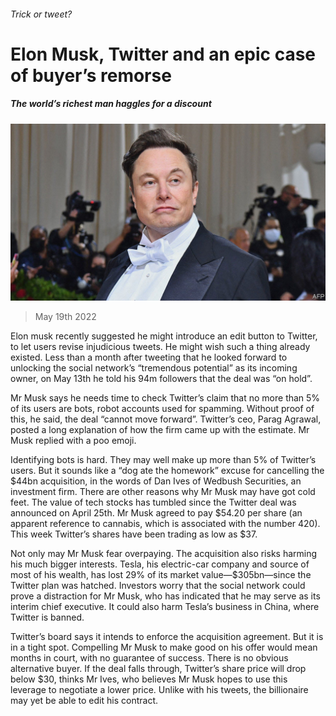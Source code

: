 ###### Trick or tweet?

# Elon Musk, Twitter and an epic case of buyer’s remorse 

##### The world’s richest man haggles for a discount 

![image](images/20220521_WBP503.jpg) 

> May 19th 2022 

Elon musk recently suggested he might introduce an edit button to Twitter, to let users revise injudicious tweets. He might wish such a thing already existed. Less than a month after tweeting that he looked forward to unlocking the social network’s “tremendous potential” as its incoming owner, on May 13th he told his 94m followers that the deal was “on hold”. 

Mr Musk says he needs time to check Twitter’s claim that no more than 5% of its users are bots, robot accounts used for spamming. Without proof of this, he said, the deal “cannot move forward”. Twitter’s ceo, Parag Agrawal, posted a long explanation of how the firm came up with the estimate. Mr Musk replied with a poo emoji.

Identifying bots is hard. They may well make up more than 5% of Twitter’s users. But it sounds like a “dog ate the homework” excuse for cancelling the $44bn acquisition, in the words of Dan Ives of Wedbush Securities, an investment firm. There are other reasons why Mr Musk may have got cold feet. The value of tech stocks has tumbled since the Twitter deal was announced on April 25th. Mr Musk agreed to pay $54.20 per share (an apparent reference to cannabis, which is associated with the number 420). This week Twitter’s shares have been trading as low as $37.

Not only may Mr Musk fear overpaying. The acquisition also risks harming his much bigger interests. Tesla, his electric-car company and source of most of his wealth, has lost 29% of its market value—$305bn—since the Twitter plan was hatched. Investors worry that the social network could prove a distraction for Mr Musk, who has indicated that he may serve as its interim chief executive. It could also harm Tesla’s business in China, where Twitter is banned. 

Twitter’s board says it intends to enforce the acquisition agreement. But it is in a tight spot. Compelling Mr Musk to make good on his offer would mean months in court, with no guarantee of success. There is no obvious alternative buyer. If the deal falls through, Twitter’s share price will drop below $30, thinks Mr Ives, who believes Mr Musk hopes to use this leverage to negotiate a lower price. Unlike with his tweets, the billionaire may yet be able to edit his contract.


